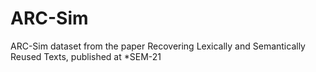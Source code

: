 # ARC-Sim
ARC-Sim dataset from the paper Recovering Lexically and Semantically Reused Texts, published at *SEM-21
